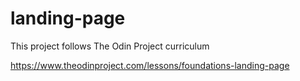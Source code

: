 # landing-page
This project follows The Odin Project curriculum

https://www.theodinproject.com/lessons/foundations-landing-page
